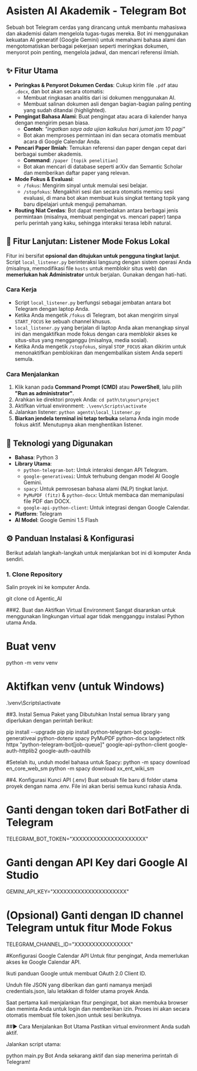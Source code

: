 # Asisten AI Akademik - Telegram Bot

Sebuah bot Telegram cerdas yang dirancang untuk membantu mahasiswa dan akademisi dalam mengelola tugas-tugas mereka. Bot ini menggunakan kekuatan AI generatif (Google Gemini) untuk memahami bahasa alami dan mengotomatiskan berbagai pekerjaan seperti meringkas dokumen, menyorot poin penting, mengelola jadwal, dan mencari referensi ilmiah.

## ✨ Fitur Utama

-   **Peringkas & Penyorot Dokumen Cerdas**: Cukup kirim file `.pdf` atau `.docx`, dan bot akan secara otomatis:
    -   Membuat ringkasan analitis dari isi dokumen menggunakan AI.
    -   Membuat salinan dokumen asli dengan bagian-bagian paling penting yang sudah ditandai (highlighted).
-   **Pengingat Bahasa Alami**: Buat pengingat atau acara di kalender hanya dengan mengirim pesan biasa.
    -   **Contoh**: *"ingatkan saya ada ujian kalkulus hari jumat jam 10 pagi"*
    -   Bot akan memproses permintaan ini dan secara otomatis membuat acara di Google Calendar Anda.
-   **Pencari Paper Ilmiah**: Temukan referensi dan paper dengan cepat dari berbagai sumber akademis.
    -   **Command**: `/paper [topik penelitian]`
    -   Bot akan mencari di database seperti arXiv dan Semantic Scholar dan memberikan daftar paper yang relevan.
-   **Mode Fokus & Evaluasi**:
    -   `/fokus`: Mengirim sinyal untuk memulai sesi belajar.
    -   `/stopfokus`: Mengakhiri sesi dan secara otomatis memicu sesi evaluasi, di mana bot akan membuat kuis singkat tentang topik yang baru dipelajari untuk menguji pemahaman.
-   **Routing Niat Cerdas**: Bot dapat membedakan antara berbagai jenis permintaan (misalnya, membuat pengingat vs. mencari paper) tanpa perlu perintah yang kaku, sehingga interaksi terasa lebih natural.

## 🤫 Fitur Lanjutan: Listener Mode Fokus Lokal

Fitur ini bersifat **opsional dan ditujukan untuk pengguna tingkat lanjut**. Script `local_listener.py` berinteraksi langsung dengan sistem operasi Anda (misalnya, memodifikasi file `hosts` untuk memblokir situs web) dan **memerlukan hak Administrator** untuk berjalan. Gunakan dengan hati-hati.

### Cara Kerja
-   Script `local_listener.py` berfungsi sebagai jembatan antara bot Telegram dengan laptop Anda.
-   Ketika Anda mengetik `/fokus` di Telegram, bot akan mengirim sinyal `START_FOCUS` ke sebuah channel khusus.
-   `local_listener.py` yang berjalan di laptop Anda akan menangkap sinyal ini dan mengaktifkan mode fokus dengan cara memblokir akses ke situs-situs yang mengganggu (misalnya, media sosial).
-   Ketika Anda mengetik `/stopfokus`, sinyal `STOP_FOCUS` akan dikirim untuk menonaktifkan pemblokiran dan mengembalikan sistem Anda seperti semula.

### Cara Menjalankan
1.  Klik kanan pada **Command Prompt (CMD)** atau **PowerShell**, lalu pilih **"Run as administrator"**.
2.  Arahkan ke direktori proyek Anda: `cd path\to\your\project`
3.  Aktifkan virtual environment: `.\venv\Scripts\activate`
4.  Jalankan listener: `python agents\local_listener.py`
5.  **Biarkan jendela terminal ini tetap terbuka** selama Anda ingin mode fokus aktif. Menutupnya akan menghentikan listener.


## 🚀 Teknologi yang Digunakan

-   **Bahasa**: Python 3
-   **Library Utama**:
    -   `python-telegram-bot`: Untuk interaksi dengan API Telegram.
    -   `google-generativeai`: Untuk terhubung dengan model AI Google Gemini.
    -   `spacy`: Untuk pemrosesan bahasa alami (NLP) tingkat lanjut.
    -   `PyMuPDF (fitz)` & `python-docx`: Untuk membaca dan memanipulasi file PDF dan DOCX.
    -   `google-api-python-client`: Untuk integrasi dengan Google Calendar.
-   **Platform**: Telegram
-   **AI Model**: Google Gemini 1.5 Flash

## ⚙️ Panduan Instalasi & Konfigurasi

Berikut adalah langkah-langkah untuk menjalankan bot ini di komputer Anda sendiri.

### 1. Clone Repository
Salin proyek ini ke komputer Anda.

git clone 
cd Agentic_AI

###2. Buat dan Aktifkan Virtual Environment
Sangat disarankan untuk menggunakan lingkungan virtual agar tidak mengganggu instalasi Python utama Anda.

# Buat venv
python -m venv venv

# Aktifkan venv (untuk Windows)
.\venv\Scripts\activate

##3. Instal Semua Paket yang Dibutuhkan
Instal semua library yang diperlukan dengan perintah berikut:

pip install --upgrade pip
pip install python-telegram-bot google-generativeai python-dotenv spacy PyMuPDF python-docx langdetect nltk httpx "python-telegram-bot[job-queue]" google-api-python-client google-auth-httplib2 google-auth-oauthlib

#Setelah itu, unduh model bahasa untuk Spacy:
python -m spacy download en_core_web_sm
python -m spacy download xx_ent_wiki_sm

##4. Konfigurasi Kunci API (.env)
Buat sebuah file baru di folder utama proyek dengan nama .env. File ini akan berisi semua kunci rahasia Anda.

# Ganti dengan token dari BotFather di Telegram
TELEGRAM_BOT_TOKEN="XXXXXXXXXXXXXXXXXXXXX"

# Ganti dengan API Key dari Google AI Studio
GEMINI_API_KEY="XXXXXXXXXXXXXXXXXXXXX"

# (Opsional) Ganti dengan ID channel Telegram untuk fitur Mode Fokus
TELEGRAM_CHANNEL_ID="XXXXXXXXXXXXXXXX"

#Konfigurasi Google Calendar API
Untuk fitur pengingat, Anda memerlukan akses ke Google Calendar API.

Ikuti panduan Google untuk membuat OAuth 2.0 Client ID.

Unduh file JSON yang diberikan dan ganti namanya menjadi credentials.json, lalu letakkan di folder utama proyek Anda.

Saat pertama kali menjalankan fitur pengingat, bot akan membuka browser dan meminta Anda untuk login dan memberikan izin. Proses ini akan secara otomatis membuat file token.json untuk sesi berikutnya.

##▶️ Cara Menjalankan Bot Utama
Pastikan virtual environment Anda sudah aktif.

Jalankan script utama:

python main.py
Bot Anda sekarang aktif dan siap menerima perintah di Telegram!
